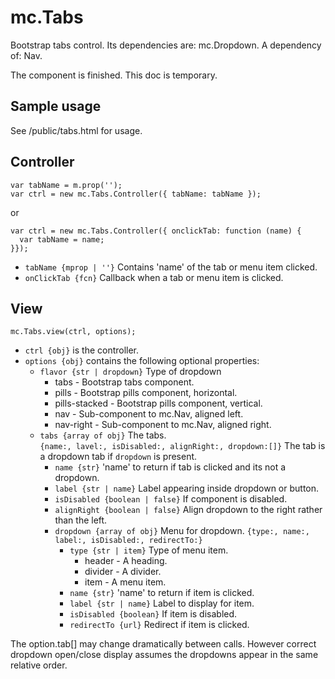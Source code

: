 # mc.Tabs

Bootstrap tabs control.
Its dependencies are: mc.Dropdown.
A dependency of: Nav.

The component is finished. This doc is temporary.

## Sample usage

See /public/tabs.html for usage.

## Controller
```
var tabName = m.prop('');
var ctrl = new mc.Tabs.Controller({ tabName: tabName });
```
or
```
var ctrl = new mc.Tabs.Controller({ onclickTab: function (name) {
  var tabName = name;
}});
```

* `tabName {mprop | ''}` Contains 'name' of the tab or menu item clicked.
* `onClickTab {fcn}` Callback when a tab or menu item is clicked.


## View
```
mc.Tabs.view(ctrl, options);
```

* `ctrl {obj}` is the controller.
* `options {obj}` contains the following optional properties:
    * `flavor {str | dropdown}` Type of dropdown
        * tabs - Bootstrap tabs component.
        * pills - Bootstrap pills component, horizontal.
        * pills-stacked - Bootstrap pills component, vertical.
        * nav - Sub-component to mc.Nav, aligned left.
        * nav-right - Sub-component to mc.Nav, aligned right.
    * `tabs {array of obj}` The tabs.      
        `{name:, lavel:, isDisabled:, alignRight:, dropdown:[]}`
        The tab is a dropdown tab if `dropdown` is present.
        * `name {str}` 'name' to return if tab is clicked and its not a dropdown.
        * `label {str | name}` Label appearing inside dropdown or button.
        * `isDisabled {boolean | false}` If component is disabled.
        * `alignRight {boolean | false}` Align dropdown to the right rather than the left.
        * `dropdown {array of obj}` Menu for dropdown.
            `{type:, name:, label:, isDisabled:, redirectTo:}`
            * `type {str | item}` Type of menu item.
                * header - A heading.
                * divider - A divider.
                * item - A menu item.
            * `name {str}` 'name' to return if item is clicked.
            * `label {str | name}` Label to display for item.
            * `isDisabled {boolean}` If item is disabled.
            * `redirectTo {url}` Redirect if item is clicked.
            
The option.tab[] may change dramatically between calls.
However correct dropdown open/close display assumes the dropdowns appear in the same relative order.
